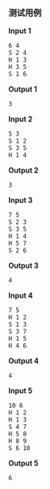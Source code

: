 ### 测试用例

**Input 1**
```
6 4
S 2 4
H 1 3
H 3 5
S 1 6
```
**Output 1**
```
3
```

**Input 2**
```
5 3
S 1 2
S 3 5
H 1 4
```
**Output 2**
```
3
```

**Input 3**

```
7 5
S 2 3
S 3 5
H 1 4
H 5 7
S 2 6
```
**Output 3**
```
4
```

**Input 4**
```
7 5
H 1 2
S 1 3
S 3 7
H 1 5
H 4 6
```
**Output 4**
```
4
```

**Input 5**
```
10 6
H 1 2
H 1 3
S 4 7
H 5 8
H 8 9
S 6 10
```
**Output 5**
```
6
```
